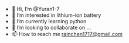 - 👋 Hi, I’m @Yuran1-7
- 👀 I’m interested in lithium-ion battery
- 🌱 I’m currently learning python
- 💞️ I’m looking to collaborate on ...
- 📫 How to reach me rainchen1717@gmail.com

<!---
Yuran1-7/Yuran1-7 is a ✨ special ✨ repository because its `README.md` (this file) appears on your GitHub profile.
You can click the Preview link to take a look at your changes.
--->
